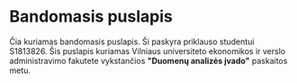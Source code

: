 # Bandomasis puslapis

Čia kuriamas bandomasis puslapis. Ši paskyra priklauso studentui S1813826.
Šis puslapis kuriamas Vilniaus universiteto ekonomikos ir verslo administravimo fakutete vykstančios **"Duomenų analizės įvado"** paskaitos metu.